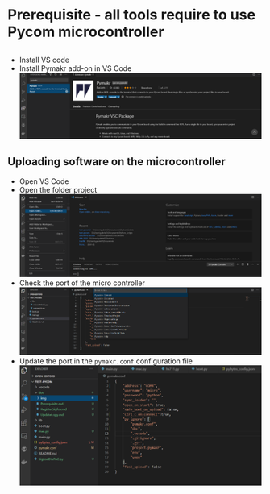 # Prerequisite - all tools require to use Pycom microcontroller

## 
* Install VS code 
* Install Pymakr add-on in VS Code
![PyMakr Add-on](./img/VScode-InstallPymakr.PNG)

## Uploading software on the microcontroller

* Open VS Code 
* Open the folder project 
![PyMakr Add-on](./img/VScode-openProject.PNG)
* Check the port of the micro controller
![PyMakr Add-on](./img/VScode-checkPort.PNG)
* Update the port in the `pymakr.conf` configuration file 
![PyMakr Add-on](./img/VScode-config.PNG)